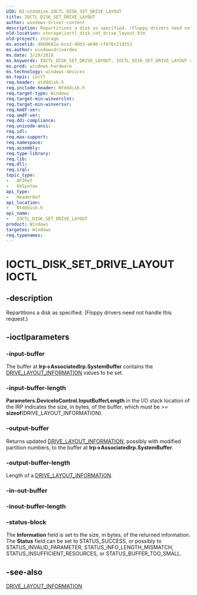 ```yaml
---
UID: NI:ntdddisk.IOCTL_DISK_SET_DRIVE_LAYOUT
title: IOCTL_DISK_SET_DRIVE_LAYOUT
author: windows-driver-content
description: Repartitions a disk as specified. (Floppy drivers need not handle this request.).
old-location: storage\ioctl_disk_set_drive_layout.htm
old-project: storage
ms.assetid: d6b0682a-bce2-40d3-a69b-cf676c21d253
ms.author: windowsdriverdev
ms.date: 3/29/2018
ms.keywords: IOCTL_DISK_SET_DRIVE_LAYOUT, IOCTL_DISK_SET_DRIVE_LAYOUT control, IOCTL_DISK_SET_DRIVE_LAYOUT control code [Storage Devices], k307_53d3cc3b-a829-432a-8ee0-9a2035d08a62.xml, ntdddisk/IOCTL_DISK_SET_DRIVE_LAYOUT, storage.ioctl_disk_set_drive_layout
ms.prod: windows-hardware
ms.technology: windows-devices
ms.topic: ioctl
req.header: ntdddisk.h
req.include-header: Ntdddisk.h
req.target-type: Windows
req.target-min-winverclnt: 
req.target-min-winversvr: 
req.kmdf-ver: 
req.umdf-ver: 
req.ddi-compliance: 
req.unicode-ansi: 
req.idl: 
req.max-support: 
req.namespace: 
req.assembly: 
req.type-library: 
req.lib: 
req.dll: 
req.irql: 
topic_type:
-	APIRef
-	kbSyntax
api_type:
-	HeaderDef
api_location:
-	Ntdddisk.h
api_name:
-	IOCTL_DISK_SET_DRIVE_LAYOUT
product: Windows
targetos: Windows
req.typenames: 
---
```


# IOCTL_DISK_SET_DRIVE_LAYOUT IOCTL


## -description



Repartitions a disk as specified. (Floppy drivers need not handle this request.)




## -ioctlparameters




### -input-buffer

The buffer at <b>Irp-&gt;AssociatedIrp.SystemBuffer</b> contains the <a href="https://msdn.microsoft.com/library/windows/hardware/ff552659">DRIVE_LAYOUT_INFORMATION</a> values to be set. 


### -input-buffer-length

<b>Parameters.DeviceIoControl.InputBufferLength</b> in the I/O stack location of the IRP indicates the size, in bytes, of the buffer, which must be &gt;= <b>sizeof</b>(DRIVE_LAYOUT_INFORMATION).


### -output-buffer

Returns updated <a href="https://msdn.microsoft.com/library/windows/hardware/ff552659">DRIVE_LAYOUT_INFORMATION</a>, possibly with modified partition numbers, to the buffer at <b>Irp-&gt;AssociatedIrp.SystemBuffer</b>.


### -output-buffer-length

Length of a <a href="https://msdn.microsoft.com/library/windows/hardware/ff552659">DRIVE_LAYOUT_INFORMATION</a>.


### -in-out-buffer



<text></text>




### -inout-buffer-length



<text></text>




### -status-block

The <b>Information</b> field is set to the size, in bytes, of the returned information. The <b>Status</b> field can be set to STATUS_SUCCESS, or possibly to STATUS_INVALID_PARAMETER, STATUS_INFO_LENGTH_MISMATCH, STATUS_INSUFFICIENT_RESOURCES, or STATUS_BUFFER_TOO_SMALL.


## -see-also




<a href="https://msdn.microsoft.com/library/windows/hardware/ff552659">DRIVE_LAYOUT_INFORMATION</a>
 

 

